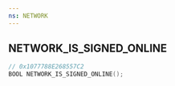 ```yaml
---
ns: NETWORK
---
```

## NETWORK_IS_SIGNED_ONLINE

```c
// 0x1077788E268557C2
BOOL NETWORK_IS_SIGNED_ONLINE();
```

